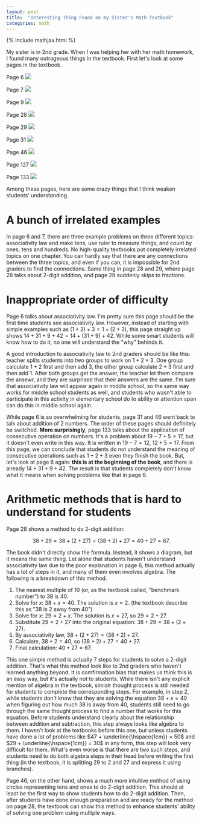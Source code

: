 ```yaml
---
layout: post
title:  "Interesting Thing Found on my Sister's Math Textbook"
categories: math
---
```


{% include mathjax.html %}

My sister is in 2nd grade. When I was helping her with her math homework, I found many outrageous things in the textbook. First let's look at some pages in the textbook.

Page 6
![](/pics/my-sister-textbook/page-6.jpeg)

Page 7
![](/pics/my-sister-textbook/page-7.jpeg)

Page 9
![](/pics/my-sister-textbook/page-9.jpeg)

Page 28
![](/pics/my-sister-textbook/page-28.jpeg)

Page 29
![](/pics/my-sister-textbook/page-29.jpeg)

Page 31
![](/pics/my-sister-textbook/page-31.jpeg)

Page 46
![](/pics/my-sister-textbook/page-46.jpeg)

Page 127
![](/pics/my-sister-textbook/page-127.jpeg)

Page 133
![](/pics/my-sister-textbook/page-133.jpeg)

Among these pages, here are some crazy things that I think weaken students' understanding.

# A bunch of irrelated examples

In page 6 and 7, there are three example problems on three different topics: associativity law and make tens, use ruler to measure things, and count by ones, tens and hundreds. No high-quality textbooks put completely irrelated topics on one chapter. You can hardly say that there are any connections between the three topics, and even if you can, it is impossible for 2nd graders to find the connections. Same thing in page 28 and 29, where page 28 talks about 2-digit addition, and page 29 suddenly skips to fractions.

# Inappropriate order of difficulty

Page 6 talks about associativity law. I'm pretty sure this page should be the first time students see associativity law. However, instead of starting with simple examples such as $(1 + 2) + 3 = 1 + (2 + 3)$, this page straight up shows $14 + 31 + 9 + 42 = 14 + (31 + 9) + 42$. While some smart students will know how to do it, no one will understand the "why" behinds it. 

A good introduction to associativity law to 2nd graders should be like this: teacher splits students into two groups to work on $1 + 2 + 3$. One group calculate $1 + 2$ first and then add 3, the other group calculate $2 + 3$ first and then add 1. After both groups get the answer, the teacher let them compare the ansewr, and they are surprised that their answers are the same. I'm sure that associativity law will appear again in middle school, so the same way works for middle school students as well, and students who wasn't able to participate in this activity in elementary school do to ability or attention span can do this in middle school again. 

While page 6 is so overwhelming for students, page 31 and 46 went back to talk about addition of 2 numbers. The order of these pages should definitely be switched. **More surprisingly**, page 133 talks about the application of consecutive operation on numbers. It's a problem about $19 - 7 + 5 = 17$, but it doesn't even write in this way. It is written in $19 - 7 = 12$, $12 + 5 = 17$. From this page, we can conclude that students do not understand the meaning of consecutive operations such as $1 + 2 + 3$ even they finish the book. But, let's look at page 6 again: **this is at the beginning of the book**, and there is already $14 + 31 + 9 + 42$. The result is that students completely don't know what it means when solving problems like that in page 6.

# Arithmetic methods that is hard to understand for students

Page 28 shows a method to do 2-digit addition:

$$ 38 + 29 = 38 + (2 + 27) = (38 + 2) + 27 = 40 + 27 = 67. $$ 

The book didn't directly show the formula. Instead, it shows a diagram, but it means the same thing. Let alone that students haven't understand associativity law due to the poor explanation in page 6, this method actually has a lot of steps in it, and many of them even involves algebra. The following is a breakdown of this method.

1. The nearest multiple of 10 (or, as the textbook called, "benchmark number") to 38 is 40.
2. Solve for $x$: $38 + x = 40$. The solution is $x = 2$. (the textbook describe this as "38 is 2 away from 40")
3. Solve for $x$: $29 = 2 + x$. The solution is $x = 27$, so $29 = 2 + 27$.
4. Substitute $29 = 2 + 27$ into the original equation: $38 + 29 = 38 + (2 + 27)$.
5. By associativity law, $38 + (2 + 27) = (38 + 2) + 27$.
6. Calculate, $38 + 2 = 40$, so $(38 + 2) + 27 = 40 + 27$.
7. Final calculation: $40 + 27 = 67$.

This one simple method is actually 7 steps for students to solve a 2-digit addition. That's what this method look like to 2nd graders who haven't learned anything beyond. It is comfirmation bias that makes us think this is an easy way, but it's actually not to students. While there isn't any explicit mention of algebra in the textbook, simialr thought process is still needed for students to complete the corresponding steps. For example, in step 2, while students don't know that they are solving the equation $38 + x = 40$ when figuring out how much 38 is away from 40, students still need to go through the same thought process to find a number that works for this equation. Before students understand clearly about the relationship between addition and subtraction, this step always looks like algebra to them. I haven't look at the textbooks before this one, but unless students have done a lot of problems like $47 + \underline{\hspace{1cm}} = 50$ and $29 + \underline{\hspace{1cm}} = 30$ in any form, this step will look very difficult for them. What's even worse is that there are two such steps, and students need to do both algebra steps in their head before writing the first thing (in the textbook, it is splitting 29 to 2 and 27 and express it using branches).

Page 46, on the other hand, shows a much more intuitive method of using circles representing tens and ones to do 2-digit addition. This should at least be the first way to show students how to do 2-digit addition. Then, after students have done enough preparation and are ready for the method on page 28, the textbook can show this method to enhance students' ability of solving one problem using multiple ways.